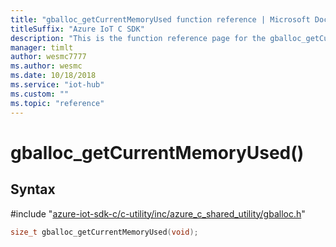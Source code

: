 ```yaml
---                             
title: "gballoc_getCurrentMemoryUsed function reference | Microsoft Docs" 
titleSuffix: "Azure IoT C SDK"            
description: "This is the function reference page for the gballoc_getCurrentMemoryUsed() function in the Azure IoT C SDK. This SDK is used with Azure IoT Hub and Azure IoT Hub Device Provisioning Service"            
manager: timlt                 
author: wesmc7777              
ms.author: wesmc               
ms.date: 10/18/2018                    
ms.service: "iot-hub"             
ms.custom: ""                
ms.topic: "reference"        
---                            
```


# gballoc_getCurrentMemoryUsed()

## Syntax

\#include "[azure-iot-sdk-c/c-utility/inc/azure_c_shared_utility/gballoc.h](../gballoc-h.md)"  
```C
size_t gballoc_getCurrentMemoryUsed(void);
```

